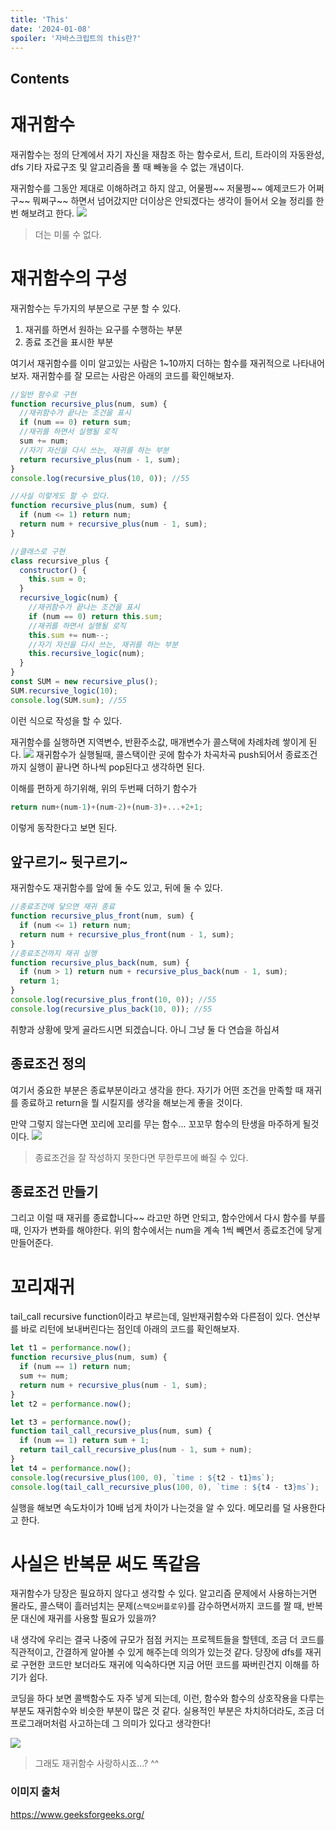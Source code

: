 ```yaml
---
title: 'This'
date: '2024-01-08'
spoiler: '자바스크립트의 this란?'
---
```


## Contents

# 재귀함수

재귀함수는 정의 단계에서 자기 자신을 재참조 하는 함수로서, 트리, 트라이의 자동완성, dfs 기타 자료구조 및 알고리즘을 풀 때 빼놓을 수 없는 개념이다.

재귀함수를 그동안 제대로 이해하려고 하지 않고, 어물쩡~~ 저물쩡~~ 예제코드가 어쩌구~~ 뭐쩌구~~ 하면서 넘어갔지만 더이상은 안되겠다는 생각이 들어서 오늘 정리를 한번 해보려고 한다.
![](https://velog.velcdn.com/images/busybusyworld/post/80b36e61-adc0-4449-b94e-0b2652a44e5e/image.png)

> 더는 미룰 수 없다.

# 재귀함수의 구성

재귀함수는 두가지의 부분으로 구분 할 수 있다.

1. 재귀를 하면서 원하는 요구를 수행하는 부분
2. 종료 조건을 표시한 부분

여기서 재귀함수를 이미 알고있는 사람은 1~10까지 더하는 함수를 재귀적으로 나타내어 보자. 재귀함수를 잘 모르는 사람은 아래의 코드를 확인해보자.

```js
//일반 함수로 구현
function recursive_plus(num, sum) {
  //재귀함수가 끝나는 조건을 표시
  if (num == 0) return sum;
  //재귀를 하면서 실행될 로직
  sum += num;
  //자기 자신을 다시 쓰는, 재귀를 하는 부분
  return recursive_plus(num - 1, sum);
}
console.log(recursive_plus(10, 0)); //55

//사실 이렇게도 할 수 있다.
function recursive_plus(num, sum) {
  if (num <= 1) return num;
  return num + recursive_plus(num - 1, sum);
}

//클래스로 구현
class recursive_plus {
  constructor() {
    this.sum = 0;
  }
  recursive_logic(num) {
    //재귀함수가 끝나는 조건을 표시
    if (num == 0) return this.sum;
    //재귀를 하면서 실행될 로직
    this.sum += num--;
    //자기 자신을 다시 쓰는, 재귀를 하는 부분
    this.recursive_logic(num);
  }
}
const SUM = new recursive_plus();
SUM.recursive_logic(10);
console.log(SUM.sum); //55
```

이런 식으로 작성을 할 수 있다.

재귀함수를 실행하면 지역변수, 반환주소값, 매개변수가 콜스택에 차례차례 쌓이게 된다.
![](https://velog.velcdn.com/images/busybusyworld/post/c8ae6dec-75e5-4987-bf0f-634c5382cb99/image.png)
재귀함수가 실행될때, 콜스택이란 곳에 함수가 차곡차곡 push되어서 종료조건까지 실행이 끝나면 하나씩 pop된다고 생각하면 된다.

이해를 편하게 하기위해, 위의 두번째 더하기 함수가

```js
return num+(num-1)+(num-2)+(num-3)+...+2+1;
```

이렇게 동작한다고 보면 된다.

## 앞구르기~ 뒷구르기~

재귀함수도 재귀함수를 앞에 둘 수도 있고, 뒤에 둘 수 있다.

```js
//종료조건에 닿으면 재귀 종료
function recursive_plus_front(num, sum) {
  if (num <= 1) return num;
  return num + recursive_plus_front(num - 1, sum);
}
//종료조건까지 재귀 실행
function recursive_plus_back(num, sum) {
  if (num > 1) return num + recursive_plus_back(num - 1, sum);
  return 1;
}
console.log(recursive_plus_front(10, 0)); //55
console.log(recursive_plus_back(10, 0)); //55
```

취향과 상황에 맞게 골라드시면 되겠습니다. 아니 그냥 둘 다 연습을 하십셔

## 종료조건 정의

여기서 중요한 부분은 종료부분이라고 생각을 한다.
자기가 어떤 조건을 만족할 때 재귀를 종료하고 return을 뭘 시킬지를 생각을 해보는게 좋을 것이다.

만약 그렇지 않는다면 꼬리에 꼬리를 무는 함수...
꼬꼬무 함수의 탄생을 마주하게 될것이다.
![](https://velog.velcdn.com/images/busybusyworld/post/5eeae37d-93c9-4260-a007-d36e9db3fbaa/image.png)

> 종료조건을 잘 작성하지 못한다면 무한루프에 빠질 수 있다.

## 종료조건 만들기

그리고 이럴 때 재귀를 종료합니다~~ 라고만 하면 안되고, 함수안에서 다시 함수를 부를때, 인자가 변화를 해야한다. 위의 함수에서는 num을 계속 1씩 빼면서 종료조건에 닿게 만들어준다.

# 꼬리재귀

tail_call recursive function이라고 부르는데, 일반재귀함수와 다른점이 있다.
연산부를 바로 리턴에 보내버린다는 점인데 아래의 코드를 확인해보자.

```js
let t1 = performance.now();
function recursive_plus(num, sum) {
  if (num == 1) return num;
  sum += num;
  return num + recursive_plus(num - 1, sum);
}
let t2 = performance.now();

let t3 = performance.now();
function tail_call_recursive_plus(num, sum) {
  if (num == 1) return sum + 1;
  return tail_call_recursive_plus(num - 1, sum + num);
}
let t4 = performance.now();
console.log(recursive_plus(100, 0), `time : ${t2 - t1}ms`);
console.log(tail_call_recursive_plus(100, 0), `time : ${t4 - t3}ms`);
```

실행을 해보면 속도차이가 10배 넘게 차이가 나는것을 알 수 있다.
메모리를 덜 사용한다고 한다.

# 사실은 반복문 써도 똑같음

재귀함수가 당장은 필요하지 않다고 생각할 수 있다. 알고리즘 문제에서 사용하는거면 몰라도, 콜스택이 흘러넘치는 문제(`스택오버플로우`)를 감수하면서까지 코드를 짤 때, 반복문 대신에 재귀를 사용할 필요가 있을까?

내 생각에 우리는 결국 나중에 규모가 점점 커지는 프로젝트들을 할텐데, 조금 더 코드를 직관적이고, 간결하게 알아볼 수 있게 해주는데 의의가 있는것 같다. 당장에 dfs를 재귀로 구현한 코드만 보더라도 재귀에 익숙하다면 지금 어떤 코드를 짜버린건지 이해를 하기가 쉽다.

코딩을 하다 보면 콜백함수도 자주 넣게 되는데, 이런, 함수와 함수의 상호작용을 다루는 부분도 재귀함수와 비슷한 부분이 많은 것 같다. 실용적인 부분은 차치하더라도, 조금 더 프로그래머처럼 사고하는데 그 의미가 있다고 생각한다!

![](https://velog.velcdn.com/images/busybusyworld/post/6e1a4ff9-b640-4b4e-ab7b-689f489d4fb4/image.png)

> 그래도 재귀함수 사랑하시죠...? ^^

### 이미지 출처

https://www.geeksforgeeks.org/
